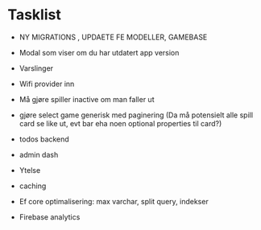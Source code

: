 # Tasklist

- NY MIGRATIONS , UPDAETE FE MODELLER, GAMEBASE

- Modal som viser om du har utdatert app version
- Varslinger
- Wifi provider inn
- Må gjøre spiller inactive om man faller ut
- gjøre select game generisk med paginering (Da må potensielt alle spill card se like ut, evt bar eha noen optional properties til card?)

- todos backend
- admin dash

- Ytelse
- caching
- Ef core optimalisering: max varchar, split query, indekser
- Firebase analytics
